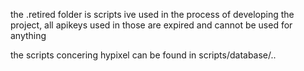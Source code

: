 the .retired folder is scripts ive used in the process of developing the project, all apikeys used in those are expired and cannot be used for anything

the scripts concering hypixel can be found in scripts/database/.. 
